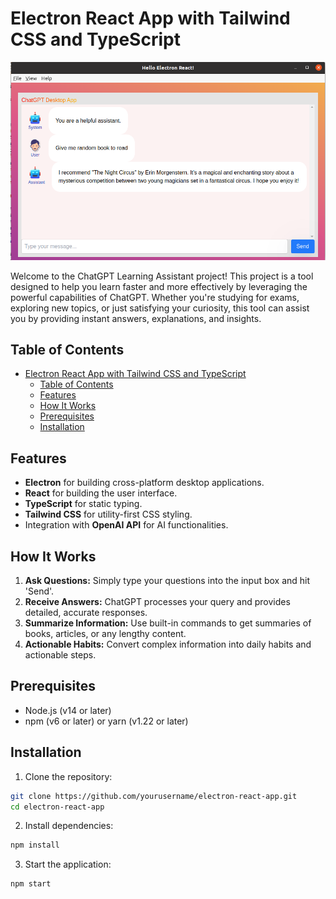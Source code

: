 # Electron React App with Tailwind CSS and TypeScript
![Application UI](./assets/app_ui.png)

Welcome to the ChatGPT Learning Assistant project! This project is a tool designed to help you learn faster and more effectively by leveraging the powerful capabilities of ChatGPT. Whether you're studying for exams, exploring new topics, or just satisfying your curiosity, this tool can assist you by providing instant answers, explanations, and insights.
## Table of Contents

- [Electron React App with Tailwind CSS and TypeScript](#electron-react-app-with-tailwind-css-and-typescript)
  - [Table of Contents](#table-of-contents)
  - [Features](#features)
  - [How It Works](#how-it-works)
  - [Prerequisites](#prerequisites)
  - [Installation](#installation)

## Features

- **Electron** for building cross-platform desktop applications.
- **React** for building the user interface.
- **TypeScript** for static typing.
- **Tailwind CSS** for utility-first CSS styling.
- Integration with **OpenAI API** for AI functionalities.

## How It Works

1. **Ask Questions:** Simply type your questions into the input box and hit 'Send'.
2. **Receive Answers:** ChatGPT processes your query and provides detailed, accurate responses.
3. **Summarize Information:** Use built-in commands to get summaries of books, articles, or any lengthy content.
4. **Actionable Habits:** Convert complex information into daily habits and actionable steps.


## Prerequisites

- Node.js (v14 or later)
- npm (v6 or later) or yarn (v1.22 or later)

## Installation

1. Clone the repository:
```sh
git clone https://github.com/yourusername/electron-react-app.git
cd electron-react-app
```
2. Install dependencies:
```sh
npm install
```
3. Start the application:
```sh
npm start
```
